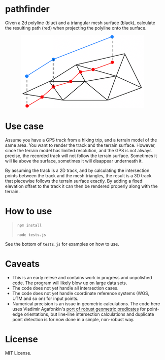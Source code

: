 # pathfinder

Given a 2d polyline (blue) and a triangular mesh surface (black), calculate the resulting path (red) when projecting the polyline onto the surface.

<p align="center">
<img src="https://github.com/kristoffer-dyrkorn/pathfinder/blob/main/images/pathfinding.png">
</p>

# Use case

Assume you have a GPS track from a hiking trip, and a terrain model of the same area. You want to render the track and the terrain surface. However, since the terrain model has limited resolution, and the GPS is not always precise, the recorded track will not follow the terrain surface. Sometimes it will lie above the surface, sometimes it will disappear underneath it.

By assuming the track is a 2D track, and by calculating the intersection points between the track and the mesh triangles, the result is a 3D track that piecewise follows the terrain surface exactly. By adding a fixed elevation offset to the track it can then be rendered properly along with the terrain.

# How to use

> `npm install`
>
> `node tests.js`

See the bottom of `tests.js` for examples on how to use.

# Caveats

- This is an early relese and contains work in progress and unpolished code. The program will likely blow up on large data sets.
- The code does not yet handle all intersection cases.
- The code does not yet handle coordinate reference systems (WGS, UTM and so on) for input points.
- Numerical precision is an issue in geometric calculations. The code here uses Vladimir Agafonkin's [port of robust geometric predicates](https://github.com/mourner/robust-predicates) for point-edge orientations, but line-line intersection calculations and duplicate point detection is for now done in a simple, non-robust way.

# License

MIT License.
